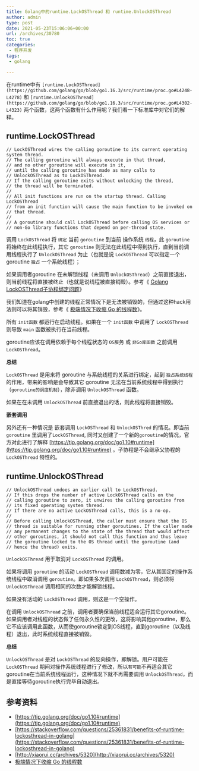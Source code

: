 ```yaml
---
title: Golang中的runtime.LockOSThread 和 runtime.UnlockOSThread
author: admin
type: post
date: 2021-05-23T15:06:06+00:00
url: /archives/30780
toc: true
categories:
 - 程序开发
tags:
 - golang

---
```

在runtime中有 ` [runtime.LockOSThread](https://github.com/golang/go/blob/go1.16.3/src/runtime/proc.go#L4248-L4278) ` 和 ` [runtime.UnlockOSThread](https://github.com/golang/go/blob/go1.16.3/src/runtime/proc.go#L4302-L4323) ` 两个函数，这两个函数有什么作用呢？我们看一下标准库中对它们的解释。

## runtime.LockOSThread 

```
// LockOSThread wires the calling goroutine to its current operating system thread.
// The calling goroutine will always execute in that thread,
// and no other goroutine will execute in it,
// until the calling goroutine has made as many calls to
// UnlockOSThread as to LockOSThread.
// If the calling goroutine exits without unlocking the thread,
// the thread will be terminated.
//
// All init functions are run on the startup thread. Calling LockOSThread
// from an init function will cause the main function to be invoked on
// that thread.
//
// A goroutine should call LockOSThread before calling OS services or
// non-Go library functions that depend on per-thread state.
```

调用 `LockOSThread` 将 `绑定` 当前 `goroutine` 到当前 操作系统 `线程`，此 `goroutine` 将始终在此线程执行，其它 `goroutine` 则无法在此线程中得到执行，直到当前调用线程执行了 `UnlockOSThread` 为止（也就是说 `LockOSThread` 可以指定一个goroutine `独占` 一个系统线程）；

如果调用者goroutine 在未解锁线程（未调用 `UnlockOSThread`）之前直接退出，则当前线程将直接被终止（也就是说线程被直接销毁）。参考《 [Golang LockOSThread子协程绑定问题](http://xiaorui.cc/archives/5320)》

我们知道在golang中创建的线程正常情况下是无法被销毁的，但通过这种hack用法则可以将其销毁，参考《 [极端情况下收缩 Go 的线程数](https://xargin.com/shrink-go-threads/)》。

所有 `init函数` 都运行在启动线程。如果在一个 `init函数` 中调用了 `LockOSThread` 则导致 `main` 函数被执行在当前线程。

goroutine应该在调用依赖于每个线程状态的 `OS服`务 或 `非Go库函数` 之前调用 `LockOSThread`。

**总结**

`LockOSThread` 是用来将 goroutine 与系统线程的关系进行绑定，起到 `独占系统线程` 的作用，带来的影响是会导致其它 goroutine 无法在当前系统线程中得到执行（`goroutine的调度机制`），除非调用 `UnlockOSThread` 函数。

如果在在未调用 `UnlockOSThread` 前直接退出的话，则此线程将直接销毁。

**嵌套调用**

另外还有一种情况是 嵌套调用 `LockOSThread` 和 `UnlockOSThred` 的情况。即当前 `goroutine` 里调用了`LockOSThread`, 同时又创建了一个新的`goroutine`的情况，官方对此进行了解释 [https://tip.golang.org/doc/go1.10#runtime](https://tip.golang.org/doc/go1.10#runtime) 。子协程是不会继承父协程的 `LockOSThread` 特性的。

## runtime.UnlockOSThread 

```
// UnlockOSThread undoes an earlier call to LockOSThread.
// If this drops the number of active LockOSThread calls on the
// calling goroutine to zero, it unwires the calling goroutine from
// its fixed operating system thread.
// If there are no active LockOSThread calls, this is a no-op.
//
// Before calling UnlockOSThread, the caller must ensure that the OS
// thread is suitable for running other goroutines. If the caller made
// any permanent changes to the state of the thread that would affect
// other goroutines, it should not call this function and thus leave
// the goroutine locked to the OS thread until the goroutine (and
// hence the thread) exits.
```

`UnlockOSThread` 用于取消对 `LockOSThread` 的调用。

如果将调用 `goroutine` 的活动 `LockOSThread` 调用数减为零，它从其固定的操作系统线程中取消调用 `goroutine`。即如果多次调用 `LockOSThread`，则必须将 `UnlockOSThread` 调用相同的次数才能解锁线程。

如果没有活动的 `LockOSThread` 调用，则这是一个空操作。

在调用 `UnlockOSThread` 之前，调用者要确保当前线程适合运行其它goroutine。如果调用者对线程的状态做了任何永久性的更改，这将影响其他goroutine，那么它不应该调用此函数，从而使goroutine锁定到OS线程，直到goroutine（以及线程）退出，此时系统线程直接被销毁。

**总结**

`UnlockOSThread` 是对 `LockOSThread` 的反向操作，即解锁。用户可能在 `LockOSThread` 期间对操作系统线程进行了修改，所以`有可能`不再适合其它goroutine在当前系统线程运行，这种情况下就不再需要调用 `UnlockOSThread`，而是直接等待goroutine执行完毕自动退出。

## 参考资料 

 * [https://tip.golang.org/doc/go1.10#runtime](https://tip.golang.org/doc/go1.10#runtime)
 * [https://stackoverflow.com/questions/25361831/benefits-of-runtime-lockosthread-in-golang](https://stackoverflow.com/questions/25361831/benefits-of-runtime-lockosthread-in-golang)
 * [http://xiaorui.cc/archives/5320](http://xiaorui.cc/archives/5320)
 * [极端情况下收缩 Go 的线程数](https://xargin.com/shrink-go-threads/)
